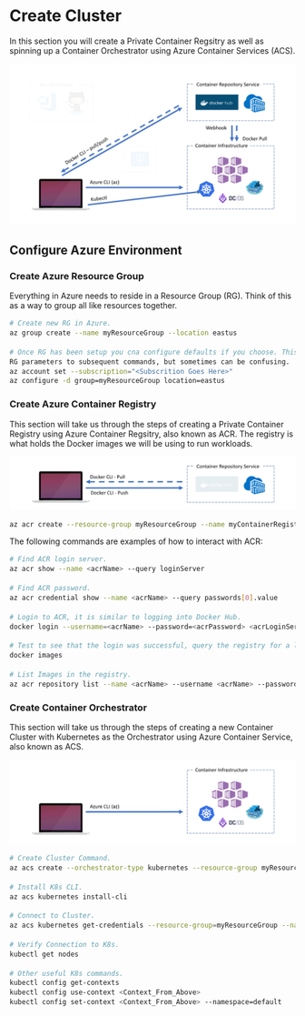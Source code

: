 Create Cluster
========================================
In this section you will create a Private Container Regsitry as well as spinning up a Container Orchestrator using Azure Container Services (ACS).

![](../../images/00_workshop_overview.png)

Configure Azure Environment
-----------------------

### Create Azure Resource Group
Everything in Azure needs to reside in a Resource Group (RG). Think of this as a way to group all like resources together.

```bash
# Create new RG in Azure.
az group create --name myResourceGroup --location eastus

# Once RG has been setup you cna configure defaults if you choose. This helps avoid adding
RG parameters to subsequent commands, but sometimes can be confusing.
az account set --subscription="<Subscrition Goes Here>"
az configure -d group=myResourceGroup location=eastus
```

### Create Azure Container Registry
This section will take us through the steps of creating a Private Container Registry using Azure Container Regsitry, also known as ACR. The registry is what holds the Docker images we will be using to run workloads.

![](../../images/02_b_azure_container_registry.png)


```bash
az acr create --resource-group myResourceGroup --name myContainerRegistry --sku Basic --admin-enabled true
```

The following commands are examples of how to interact with ACR:
``` bash
# Find ACR login server.
az acr show --name <acrName> --query loginServer

# Find ACR password. 
az acr credential show --name <acrName> --query passwords[0].value

# Login to ACR, it is similar to logging into Docker Hub.
docker login --username=<acrName> --password=<acrPassword> <acrLoginServer>

# Test to see that the login was successful, query the registry for a list of images.
docker images

# List Images in the registry.
az acr repository list --name <acrName> --username <acrName> --password <acrPassword> --output table
```

### Create Container Orchestrator
This section will take us through the steps of creating a new Container Cluster with Kubernetes as the Orchestrator using Azure Container Service, also known as ACS.

![](../../images/01_azure_container_services.png)

```bash
# Create Cluster Command.
az acs create --orchestrator-type kubernetes --resource-group myResourceGroup --name myK8sCluster-<alias> --generate-ssh-keys

# Install K8s CLI.
az acs kubernetes install-cli

# Connect to Cluster.
az acs kubernetes get-credentials --resource-group=myResourceGroup --name=myK8sCluster-<alias>

# Verify Connection to K8s.
kubectl get nodes

# Other useful K8s commands.
kubectl config get-contexts
kubectl config use-context <Context_From_Above>
kubectl config set-context <Context_From_Above> --namespace=default
```